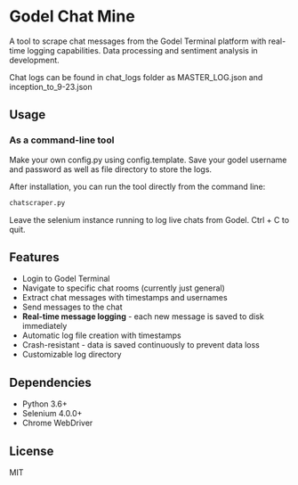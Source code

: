 # Godel Chat Mine

A tool to scrape chat messages from the Godel Terminal platform with real-time logging capabilities. Data processing and sentiment analysis in development.

Chat logs can be found in chat_logs folder as MASTER_LOG.json and inception_to_9-23.json

## Usage

### As a command-line tool

Make your own config.py using config.template. Save your godel username and password as well as file directory to store the logs.

After installation, you can run the tool directly from the command line:

```bash
chatscraper.py
```
Leave the selenium instance running to log live chats from Godel. Ctrl + C to quit.


## Features

- Login to Godel Terminal
- Navigate to specific chat rooms (currently just general)
- Extract chat messages with timestamps and usernames
- Send messages to the chat
- **Real-time message logging** - each new message is saved to disk immediately
- Automatic log file creation with timestamps
- Crash-resistant - data is saved continuously to prevent data loss
- Customizable log directory

## Dependencies

- Python 3.6+
- Selenium 4.0.0+
- Chrome WebDriver

## License

MIT 
